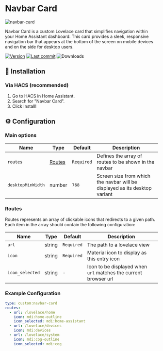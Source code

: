 
# Navbar Card
![navbar-card](https://github.com/user-attachments/assets/df2a9a5d-51ec-4786-8f54-36ece2aa6f9a)

Navbar Card is a custom Lovelace card that simplifies navigation within your Home Assistant dashboard. This card provides a sleek, responsive navigation bar that appears at the bottom of the screen on mobile devices and on the side for desktop users.

[![Version](https://img.shields.io/github/v/release/joseluis9595/lovelace-navbar-card)](#)
[![Last commit](https://img.shields.io/github/last-commit/joseluis9595/lovelace-navbar-card)](#)
![Downloads](https://img.shields.io/github/downloads/joseluis9595/lovelace-navbar-card/total)

## 🚀 Installation
### Via HACS (recommended)
1. Go to HACS in Home Assistant.
2. Search for "Navbar Card".
3. Click Install!


## ⚙️ Configuration

### Main options

| Name              | Type              | Default    | Description                                                                |
| ----------------- | ----------------- | ---------- | -------------------------------------------------------------------------- |
| `routes`          | [Routes](#routes) | `Required` | Defines the array of routes to be shown in the navbar                      |
| `desktopMinWidth` | number            | `768`      | Screen size from which the navbar will be displayed as its desktop variant |

### Routes
Routes represents an array of clickable icons that redirects to a given path. Each item in the array should contain the following configuration:

| Name            	| Type    | Default    	| Description                                                     	|
|-----------------	|-------	|------------	|-----------------------------------------------------------------	|
| `url`           	| string 	| `Required` 	| The path to a lovelace view                                     	|
| `icon`          	| string 	| `Required` 	| Material icon to display as this entry icon                     	|
| `icon_selected` 	| string 	| -          	| Icon to be displayed when `url` matches the current browser url 	|

### Example Configuration
```yaml
type: custom:navbar-card
routes:
  - url: /lovelace/home
    icon: mdi:home-outline
    icon_selected: mdi:home-assistant
  - url: /lovelace/devices
    icon: mdi:devices
  - url: /lovelace/system
    icon: mdi:cog-outline
    icon_selected: mdi:cog
```

